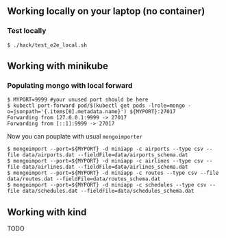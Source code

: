 

## Working locally on your laptop (no container)

### Test locally

```shell
$ ./hack/test_e2e_local.sh
```


## Working with minikube

### Populating mongo with local forward
```shell
$ MYPORT=9999 #your unused port should be here
$ kubectl port-forward pod/$(kubectl get pods -lrole=mongo -o=jsonpath='{.items[0].metadata.name}') ${MYPORT}:27017
Forwarding from 127.0.0.1:9999 -> 27017
Forwarding from [::1]:9999 -> 27017
```

Now you can pouplate with usual `mongoimporter`

```shell
$ mongoimport --port=${MYPORT} -d miniapp -c airports --type csv --file data/airports.dat --fieldFile=data/airports_schema.dat
$ mongoimport --port=${MYPORT} -d miniapp -c airlines --type csv --file data/airlines.dat --fieldFile=data/airlines_schema.dat
$ mongoimport --port=${MYPORT} -d miniapp -c routes --type csv --file data/routes.dat --fieldFile=data/routes_schema.dat
$ mongoimport --port=${MYPORT} -d miniapp -c schedules --type csv --file data/schedules.dat --fieldFile=data/schedules_schema.dat
```

## Working with kind

TODO
